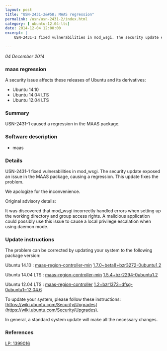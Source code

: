 ```yaml
---
layout: post
title: "USN-2431-2&#58; MAAS regression"
permalink: /usn/usn-2431-2/index.html
category: [ ubuntu-12.04-lts]
date: 2014-12-04 12:00:00
excerpt: |
    USN-2431-1 fixed vulnerabilities in mod_wsgi. The security update exposed an issue in the MAAS package, causing a regression. This update fixes the problem.
    
--- 
```

 
 

*04 December 2014*

### maas regression

A security issue affects these releases of Ubuntu and its derivatives:

* Ubuntu 14.10
* Ubuntu 14.04 LTS
* Ubuntu 12.04 LTS

### Summary

USN-2431-1 caused a regression in the MAAS package. 

### Software description

* maas 

### Details

USN-2431-1 fixed vulnerabilities in mod_wsgi. The security update exposed an issue in the MAAS package, causing a regression. This update fixes the problem.

We apologize for the inconvenience.

Original advisory details:

 It was discovered that mod_wsgi incorrectly handled errors when setting up the working directory and group access rights. A malicious application could possibly use this issue to cause a local privilege escalation when using daemon mode. 

### Update instructions

The problem can be corrected by updating your system to the following package version:

Ubuntu 14.10
 : [maas-region-controller-min](https://launchpad.net/ubuntu/+source/maas) <span> [1.7.0~beta8+bzr3272-0ubuntu1.2](https://launchpad.net/ubuntu/+source/maas/1.7.0~beta8+bzr3272-0ubuntu1.2) </span> 

Ubuntu 14.04 LTS
 : [maas-region-controller-min](https://launchpad.net/ubuntu/+source/maas) <span> [1.5.4+bzr2294-0ubuntu1.2](https://launchpad.net/ubuntu/+source/maas/1.5.4+bzr2294-0ubuntu1.2) </span> 

Ubuntu 12.04 LTS
 : [maas-region-controller](https://launchpad.net/ubuntu/+source/maas) <span> [1.2+bzr1373+dfsg-0ubuntu1~12.04.6](https://launchpad.net/ubuntu/+source/maas/1.2+bzr1373+dfsg-0ubuntu1~12.04.6) </span> 

To update your system, please follow these instructions: [https://wiki.ubuntu.com/Security/Upgrades](https://wiki.ubuntu.com/Security/Upgrades).

In general, a standard system update will make all the necessary changes. 

### References

 
 [LP: 1399016](https://launchpad.net/bugs/1399016)
 

